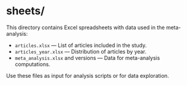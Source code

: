 # sheets/

This directory contains Excel spreadsheets with data used in the meta-analysis:

- `articles.xlsx` — List of articles included in the study.
- `articles_year.xlsx` — Distribution of articles by year.
- `meta_analysis.xlsx` and versions — Data for meta-analysis computations.

Use these files as input for analysis scripts or for data exploration. 